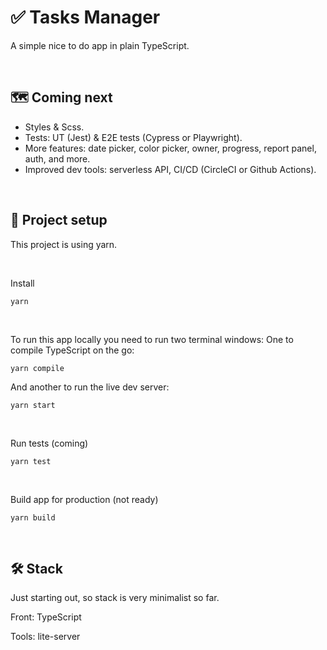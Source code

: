 # ✅ Tasks Manager
A simple nice to do app in plain TypeScript.

<br />

## 🗺 Coming next
- Styles & Scss.
- Tests: UT (Jest) & E2E tests (Cypress or Playwright).
- More features: date picker, color picker, owner, progress, report panel, auth, and more.
- Improved dev tools: serverless API, CI/CD (CircleCI or Github Actions).

<br />

## 🍿 Project setup
This project is using yarn.

<br />

Install
```
yarn
```

<br />

To run this app locally you need to run two terminal windows:
One to compile TypeScript on the go:
```
yarn compile
```
And another to run the live dev server:
```
yarn start
```

<br />

Run tests (coming)
```
yarn test
```

<br />

Build app for production (not ready)
```
yarn build
```

<br />

## 🛠 Stack
Just starting out, so stack is very minimalist so far.

Front: TypeScript

Tools: lite-server